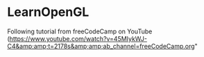 # LearnOpenGL
Following tutorial from freeCodeCamp on YouTube (https://www.youtube.com/watch?v=45MIykWJ-C4&amp;amp;t=2178s&amp;amp;ab_channel=freeCodeCamp.org"
